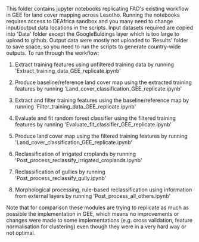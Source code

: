 This folder contains jupyter notebooks replicating FAO's existing workflow in GEE for land cover mapping across Lesotho. Running the notebooks requires access to DEAfrica sandbox and you many need to change input/output data locations in the scripts. Input datasets required are copied into 'Data' folder except the GoogleBuldings layer which is too large to upload to github. Output data were mostly not uploaded to 'Results' folder to save space, so you need to run the scripts to generate country-wide outputs. To run through the workflow:

1. Extract training features using unfiltered training data by running 'Extract_training_data_GEE_replicate.ipynb'

2. Produce baseline/reference land cover map using the extracted training features by running 'Land_cover_classification_GEE_replicate.ipynb'

3. Extract and filter training features using the baseline/reference map by running 'Filter_training_data_GEE_replicate.ipynb'

4. Evaluate and fit random forest classifier using the filtered training features by running 'Evaluate_fit_classifier_GEE_replicate.ipynb'

5. Produce land cover map using the filtered training features by running 'Land_cover_classification_GEE_replicate.ipynb'

6. Reclassification of irrigated croplands by running 'Post_process_reclassify_irrigated_croplands.ipynb'

7. Reclassification of gullies by running 'Post_process_reclassify_gully.ipynb'

8. Morphological processing, rule-based reclassification using information from external layers by running 'Post_process_all_others.ipynb'

Note that for comparison these modules are trying to replicate as much as possible the implementation in GEE, which means no improvements or changes were made to some implementations (e.g. cross validation, feature normalisation for clustering) even though they were in a very hard way or not optimal.